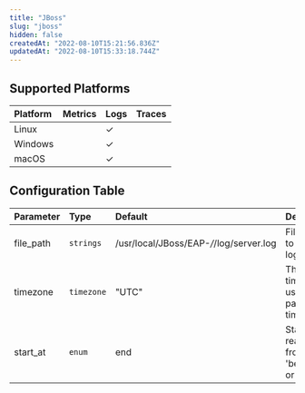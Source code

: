 ```yaml
---
title: "JBoss"
slug: "jboss"
hidden: false
createdAt: "2022-08-10T15:21:56.836Z"
updatedAt: "2022-08-10T15:33:18.744Z"
---
```

## Supported Platforms

| Platform | Metrics | Logs | Traces |
| :------- | :------ | :--- | :----- |
| Linux    |         | ✓    |        |
| Windows  |         | ✓    |        |
| macOS    |         | ✓    |        |

## Configuration Table

| Parameter | Type       | Default                                 | Description                                   |
| :-------- | :--------- | :-------------------------------------- | :-------------------------------------------- |
| file_path | `strings`  | /usr/local/JBoss/EAP-_/_/log/server.log | File paths to tail for logs.                  |
| timezone  | `timezone` | "UTC"                                   | The timezone to use when parsing timestamps.  |
| start_at  | `enum`     | end                                     | Start reading file from 'beginning' or 'end'. |